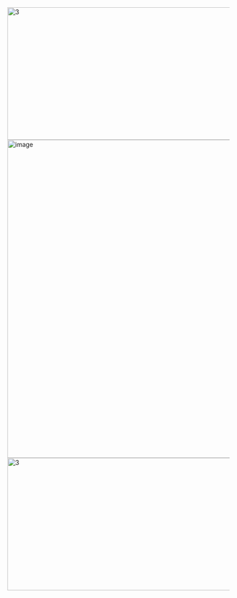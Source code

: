 <img width="1000" height="300" alt="3" src="https://github.com/user-attachments/assets/9fa2ce66-89ba-47dd-ba3a-0c8bbb854f20" />
<img width="1280" height="720" alt="image" src="https://github.com/user-attachments/assets/1ad9bf97-1aa4-4602-8d86-de426a5f7c1c" />
<img width="1000" height="300" alt="3" src="https://github.com/user-attachments/assets/64115929-504c-4299-909b-f75de1a5d0c0" />
